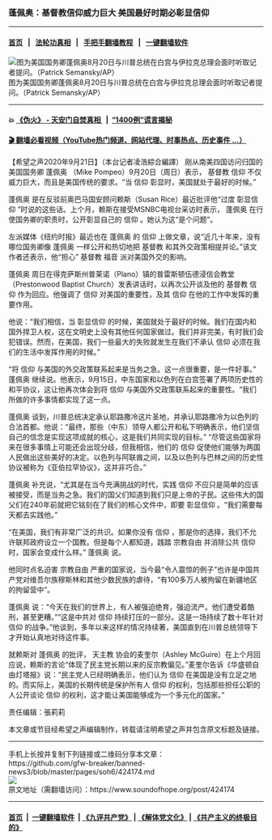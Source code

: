 ### 蓬佩奥：基督教信仰威力巨大 美国最好时期必彰显信仰
------------------------

#### [首页](https://github.com/gfw-breaker/banned-news3/blob/master/README.md) &nbsp;&nbsp;|&nbsp;&nbsp; [法轮功真相](https://github.com/begood0513/basic/blob/master/README.md)  &nbsp;&nbsp;|&nbsp;&nbsp; [手把手翻墙教程](https://github.com/gfw-breaker/guides/wiki)  &nbsp;&nbsp;|&nbsp;&nbsp; [一键翻墙软件](https://github.com/gfw-breaker/nogfw/blob/master/README.md)  



<div><img alt="图为美国国务卿蓬佩奥8月20日与川普总统在白宫与伊拉克总理会面时听取记者提问。（Patrick Semansky/AP）" src="https://img.soundofhope.org/2020-09/9-21-1-1600710225591.jpeg"/>
<br/><figcaption class="caption">
 图为美国国务卿蓬佩奥8月20日与川普总统在白宫与伊拉克总理会面时听取记者提问。（Patrick Semansky/AP）
</figcaption></div><hr/>

#### 💥 [《伪火》 - 天安门自焚真相 ](http://158.247.195.190:10000/videos/blog/weihuo.html)&nbsp; |&nbsp; [“1400例”谎言揭秘  ](http://158.247.195.190:10000/videos/blog/jiexi1400.html)

#### [ 🎬  翻墙必看视频（YouTube热门频道、网站代理、时事热点、历史事件 ...）](https://github.com/gfw-breaker/links/blob/master/banned.md)

<div><div class="Content__Wrapper sc-1bvya0-0 grZQxZ">
 <p class="meta-top">
  <span class="meta">
   【希望之声2020年9月21日】（本台记者凌浩綜合編譯）
  </span>
  刚从南美四国访问归国的
  <ok href="/term/20297">
   美国国务卿
  </ok>
  <ok href="/term/4007">
   蓬佩奥
  </ok>
  （Mike Pompeo）9月20日（周日）表示，
  <ok href="/term/7747">
   基督教
  </ok>
  <ok href="/term/5380">
   信仰
  </ok>
  不仅威力巨大，而且是美国传统的要求。“当
  <ok href="/term/5380">
   信仰
  </ok>
  彰显时，美国就处于最好的时候。”
 </p>
 <p>
  <ok href="/term/4007">
   蓬佩奥
  </ok>
  是在反驳前奥巴马国安顾问赖斯（Susan Rice）最近批评他“过度
  <ok href="/term/380848">
   彰显信仰
  </ok>
  ”时说的这些话。上个月，赖斯在接受MSNBC电视台采访时表示，
  <ok href="/term/4007">
   蓬佩奥
  </ok>
  在行使国务卿的职责时，公开彰显自己的
  <ok href="/term/5380">
   信仰
  </ok>
  。她认为这“是个问题”。
 </p>
 <div class="AD_Embed__Wrap-sc-1xslmin-0 igMuqX module desktop">
  <div>
  </div>
 </div>
 <p>
  左派媒体《纽约时报》最近也在
  <ok href="/term/4007">
   蓬佩奥
  </ok>
  的
  <ok href="/term/5380">
   信仰
  </ok>
  上做文章，说“近几十年来，没有哪位国务卿像
  <ok href="/term/4007">
   蓬佩奥
  </ok>
  一样公开和热切地把
  <ok href="/term/7747">
   基督教
  </ok>
  和其外交政策相提并论。”该文作者还表示，他“担心”
  <ok href="/term/7747">
   基督教
  </ok>
  <ok href="/term/264286">
   福音
  </ok>
  派对美国外交的影响。
 </p>
 <p>
  <ok href="/term/4007">
   蓬佩奥
  </ok>
  周日在得克萨斯州普莱诺（Plano）镇的普雷斯顿伍德浸信会教堂（Prestonwood Baptist Church）发表讲话时，以再次公开谈及他的
  <ok href="/term/7747">
   基督教
  </ok>
  <ok href="/term/5380">
   信仰
  </ok>
  作为回应。他强调了
  <ok href="/term/5380">
   信仰
  </ok>
  对美国的重要性，及其
  <ok href="/term/5380">
   信仰
  </ok>
  在他的工作中发挥的重要作用。
 </p>
 <p>
  他说：“我们相信，当
  <ok href="/term/380848">
   彰显信仰
  </ok>
  的时候，美国就处于最好的时候。我们在国内和国外捍卫人权，这在文明史上没有其他任何国家做过。我们并非完美，有时我们会犯错误。然而，在美国，我们一些最大的失败就发生在我们不承认
  <ok href="/term/5380">
   信仰
  </ok>
  必须在我们的生活中发挥作用的时候。”
 </p>
 <p>
  “将
  <ok href="/term/5380">
   信仰
  </ok>
  与美国的外交政策联系起来是当务之急。这一点很重要，是一件好事。”
  <ok href="/term/4007">
   蓬佩奥
  </ok>
  继续说。他表示，9月15日，中东国家和以色列在白宫签署了两项历史性的和平协议，这让他再次体会到将
  <ok href="/term/5380">
   信仰
  </ok>
  与美国外交政策联系起来的重要性。“我们所做的许多事情都实现了这一点。
 </p>
 <p>
  <ok href="/term/4007">
   蓬佩奥
  </ok>
  谈到，川普总统决定承认耶路撒冷这片圣地，并承认耶路撒冷为以色列的合法首都。他说：“最终，那些（中东）领导人都公开和私下明确表示，他们坚信自己的信念是实现这项成就的核心，这是我们共同实现的目标。” “尽管这些国家将来在很多事情上可能还会出现分歧，但我相信，他们的
  <ok href="/term/5380">
   信仰
  </ok>
  促使他们能够为两国人民做出这些美好的决定。以色列与阿联酋之间，以及以色列与巴林之间的历史性协议被称为《亚伯拉罕协议》，这并非巧合。”
 </p>
 <p>
  <ok href="/term/4007">
   蓬佩奥
  </ok>
  补充说，“尤其是在当今充满挑战的时代，实践
  <ok href="/term/5380">
   信仰
  </ok>
  不应只是简单的应该被接受，而是当务之急。我们的国父们知道到我们只是上帝的子民。这些伟大的国父们在240年前就把它铭刻在了我们的核心文件中，即要
  <ok href="/term/380848">
   彰显信仰
  </ok>
  。“我们需要每天都去实践他。”
 </p>
 <p>
  “在美国，我们有非常广泛的共识。如果你没有
  <ok href="/term/5380">
   信仰
  </ok>
  ，那是你的选择，我们不允许联邦政府设立一个国教。但是每个人都知道，践踏
  <ok href="/term/1375">
   宗教自由
  </ok>
  并消除公共
  <ok href="/term/5380">
   信仰
  </ok>
  时，国家会变成什么样。”
  <ok href="/term/4007">
   蓬佩奥
  </ok>
  说。
 </p>
 <p>
  他同时点名迫害
  <ok href="/term/1375">
   宗教自由
  </ok>
  严重的国家说，当今最“令人震惊的例子”也许是中国共产党对维吾尔族穆斯林和其他少数民族的虐待，“有100多万人被拘留在新疆地区的拘留营中”。
 </p>
 <p>
  <ok href="/term/4007">
   蓬佩奥
  </ok>
  说：“今天在我们的世界上，有人被强迫绝育，强迫流产。他们遭受着酷刑，甚至更糟。”“这是中共对
  <ok href="/term/5380">
   信仰
  </ok>
  持续打压的一部分。这是一场持续了数十年针对
  <ok href="/term/5380">
   信仰
  </ok>
  的战争。”他谈到，多年以来这样的情况持续著，美国直到在川普总统领导下才开始认真地对待这件事。
 </p>
 <p>
  就赖斯对
  <ok href="/term/4007">
   蓬佩奥
  </ok>
  的批评，
  <ok href="/term/6592">
   天主教
  </ok>
  协会的麦奎尔（Ashley McGuire）在上个月回应说，赖斯的言论“体现了民主党长期以来的反宗教偏见。”麦奎尔告诉《华盛顿自由灯塔报》说：“民主党人已经明确表示，他们认为
  <ok href="/term/5380">
   信仰
  </ok>
  在美国是没有立足之地的。而实际上，美国的长期传统是保护所有人
  <ok href="/term/5380">
   信仰
  </ok>
  的权利，包括那些担任公职的人公开谈论
  <ok href="/term/5380">
   信仰
  </ok>
  的权利，这才能让美国能够成为一个多元化的国家。”
 </p>
 <p class="meta-btm">
  责任编辑：張莉莉
 </p>
 <p class="meta-btm">
  本文章或节目经希望之声编辑制作，转载请注明希望之声并包含原文标题及链接。
 </p>
</div>
</div>
<hr/>
手机上长按并复制下列链接或二维码分享本文章：<br/>
https://github.com/gfw-breaker/banned-news3/blob/master/pages/soh6/424174.md <br/>
<a href='https://github.com/gfw-breaker/banned-news3/blob/master/pages/soh6/424174.md'><img src='https://github.com/gfw-breaker/banned-news3/blob/master/pages/soh6/424174.md.png'/></a> <br/>
原文地址（需翻墙访问）：https://www.soundofhope.org/post/424174


------------------------
#### [首页](https://github.com/gfw-breaker/banned-news3/blob/master/README.md) &nbsp;|&nbsp; [一键翻墙软件](https://github.com/gfw-breaker/nogfw/blob/master/README.md) &nbsp;| [《九评共产党》](https://github.com/gfw-breaker/9ping.md/blob/master/README.md#九评之一评共产党是什么) | [《解体党文化》](https://github.com/gfw-breaker/jtdwh.md/blob/master/README.md) | [《共产主义的终极目的》](https://github.com/gfw-breaker/gczydzjmd.md/blob/master/README.md)


<img src='http://gfw-breaker.win/banned-news3/pages/soh6/424174.md' width='0px' height='0px'/>